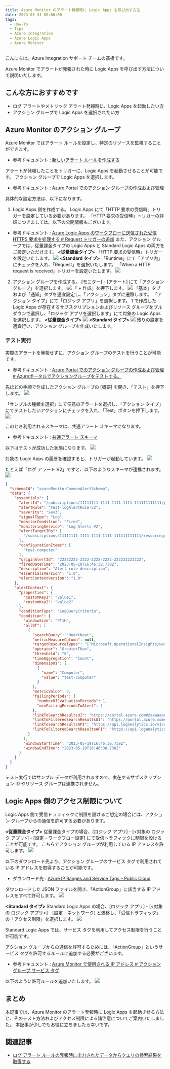 ```yaml
---
title: Azure Monitor のアラート発報時に Logic Apps を呼び出す方法
date: 2023-05-31 00:00:00
tags:
  - How-To
  - Tips
  - Azure Integration
  - Azure Logic Apps 
  - Azure Monitor
---
```


こんにちは。Azure Integration サポート チームの髙橋です。

Azure Monitor でアラートが発報された時に Logic Apps を呼び出す方法について説明いたします。

<!-- more -->

## こんな方におすすめです
- ログ アラートやメトリック アラート発報時に、Logic Apps を起動したい方
- アクション グループで Logic Apps を選択されたい方

## Azure Monitor のアクション グループ
Azure Monitor ではアラート ルールを設定し、特定のリソースを監視することができます。
- 参考ドキュメント : [新しいアラート ルールを作成する](https://learn.microsoft.com/ja-jp/azure/azure-monitor/alerts/alerts-create-new-alert-rule?tabs=metric)

アラートが発報したことをトリガーに、Logic Apps を起動させることが可能です。
アクション グループで Logic Apps を選択します。
- 参考ドキュメント : [Azure Portal でのアクション グループの作成および管理](https://learn.microsoft.com/ja-jp/azure/azure-monitor/alerts/action-groups)

具体的な設定方法は、以下になります。

1. Logic Apps 側を作成する。
Logic Apps にて「HTTP 要求の受信時」トリガーを設定している必要があります。
「HTTP 要求の受信時」トリガーの詳細につきましては、以下の公開情報もございます。
- 参考ドキュメント : [Azure Logic Apps のワークフローに送信された受信 HTTPS 要求を処理する # Request トリガーの追加](https://learn.microsoft.com/ja-jp/azure/connectors/connectors-native-reqres?tabs=consumption#add-a-request-trigger)
また、アクション グループでは、従量課金タイプの Logic Apps と Standard Logic Apps の両方をご設定いただけます。
**<従量課金タイプ>**
「HTTP 要求の受信時」トリガーを設定いたします。
![](./actionGroupSetting/actionGroupSetting01.jpg)
**<Standard タイプ>**
「Runtime」にて「アプリ内」にチェックを入れ、「Request」を選択いたします。
「When a HTTP request is received」トリガーを設定いたします。
![](./actionGroupSetting/actionGroupSetting02.jpg)

2. アクション グループを作成する。
[モニター] - [アラート] にて「アクション グループ」を選択します。
![](./actionGroupSetting/actionGroupSetting03.jpg)
「 + 作成」を押下します。
![](./actionGroupSetting/actionGroupSetting04.jpg)
「基本」タブおよび「通知」タブを適宜設定し、「アクション」タブに遷移します。
「アクション タイプ」にて「ロジック アプリ」を選択します。
1 で作成した Logic Apps が存在するサブスクリプションおよびリソース グループをプルダウンで選択し、「ロジック アプリを選択します」にて対象の Logic Apps を選択します。
**<従量課金タイプ>**
![](./actionGroupSetting/actionGroupSetting05.jpg)
**<Standard タイプ>**
![](./actionGroupSetting/actionGroupSetting06.jpg)
残りの設定を適宜行い、アクション グループを作成いたします。

### テスト実行
実際のアラートを発報せずに、アクション グループのテストを行うことが可能です。
- 参考ドキュメント : [Azure Portal でのアクション グループの作成および管理 # Azureポータルでアクショングループをテストする。](https://learn.microsoft.com/ja-jp/azure/azure-monitor/alerts/action-groups#test-an-action-group-in-the-azure-portal)

先ほどの手順で作成したアクション グループの [概要] を開き、「テスト」を押下します。
![](./actionGroupSetting/actionGroupSetting07.jpg)

「サンプルの種類を選択」にて任意のアラートを選択し、「アクション タイプ」にてテストしたいアクションにチェックを入れ、「Test」ボタンを押下します。
![](./actionGroupSetting/actionGroupSetting08.jpg)

このとき利用されるスキーマは、共通アラート スキーマになります。
- 参考ドキュメント : [共通アラート スキーマ](https://learn.microsoft.com/ja-jp/azure/azure-monitor/alerts/alerts-common-schema)

以下はテストが成功した状態になります。
![](./actionGroupSetting/actionGroupSetting09.jpg)

対象の Logic Apps の履歴を確認すると、トリガーが起動しています。
![](./actionGroupSetting/actionGroupSetting10.jpg)

たとえば「ログ アラート V2」ですと、以下のようなスキーマが連携されます。
![](./actionGroupSetting/actionGroupSetting11.jpg)

```json
{
  "schemaId": "azureMonitorCommonAlertSchema",
  "data": {
    "essentials": {
      "alertId": "/subscriptions/11111111-1111-1111-1111-111111111111/providers/Microsoft.AlertsManagement/alerts/12345678-1234-1234-1234-1234567890ab",
      "alertRule": "test-logAlertRule-v2",
      "severity": "Sev3",
      "signalType": "Log",
      "monitorCondition": "Fired",
      "monitoringService": "Log Alerts V2",
      "alertTargetIDs": [
        "/subscriptions/11111111-1111-1111-1111-111111111111/resourcegroups/test-RG/providers/microsoft.operationalinsights/workspaces/test-logAnalyticsWorkspace"
      ],
      "configurationItems": [
        "test-computer"
      ],
      "originAlertId": "22222222-2222-2222-2222-222222222222",
      "firedDateTime": "2023-05-19T16:46:38.738Z",
      "description": "Alert rule description",
      "essentialsVersion": "1.0",
      "alertContextVersion": "1.0"
    },
    "alertContext": {
      "properties": {
        "customKey1": "value1",
        "customKey2": "value2"
      },
      "conditionType": "LogQueryCriteria",
      "condition": {
        "windowSize": "PT1H",
        "allOf": [
          {
            "searchQuery": "Heartbeat",
            "metricMeasureColumn": null,
            "targetResourceTypes": "['Microsoft.OperationalInsights/workspaces']",
            "operator": "GreaterThan",
            "threshold": "0",
            "timeAggregation": "Count",
            "dimensions": [
              {
                "name": "Computer",
                "value": "test-computer"
              }
            ],
            "metricValue": 3,
            "failingPeriods": {
              "numberOfEvaluationPeriods": 1,
              "minFailingPeriodsToAlert": 1
            },
            "linkToSearchResultsUI": "https://portal.azure.com#@aaaaaaaa-aaaa-aaaa-aaaa-aaaaaaaaaaaa/blade/Microsoft_Azure_Monitoring_Logs/LogsBlade/source/Alerts.EmailLinks/scope/%7B%22resources%22%3A%5B%7B%22resourceId%22%3A%22%2Fsubscriptions%2F11111111-1111-1111-1111-111111111111%2FresourceGroups%2Ftest-RG%2Fproviders%2FMicrosoft.OperationalInsights%2Fworkspaces%2Ftest-logAnalyticsWorkspace%22%7D%5D%7D/q/aBcDeFgHiJkLmNaBcDeFgHiJkLmNaBcDeFgHiJkLmNaBcDeFgHiJkLmN1234567890ZAZBZiaGBlaG5lbKlnAAFRmnp6WNUZoqvTBAA%3D/prettify/1/timespan/2021-11-16T10%3a17%3a39.0000000Z%2f2021-11-16T11%3a17%3a39.0000000Z",
            "linkToFilteredSearchResultsUI": "https://portal.azure.com#@aaaaaaaa-aaaa-aaaa-aaaa-aaaaaaaaaaaa/blade/Microsoft_Azure_Monitoring_Logs/LogsBlade/source/Alerts.EmailLinks/scope/%7B%22resources%22%3A%5B%7B%22resourceId%22%3A%22%2Fsubscriptions%2F11111111-1111-1111-1111-111111111111%2FresourceGroups%2Ftest-RG%2Fproviders%2FMicrosoft.OperationalInsights%2Fworkspaces%2Ftest-logAnalyticsWorkspace%22%7D%5D%7D/q/aBcDeFgHiJkLmN%2Fl35oOTZoKioEOouaBcDeFgHiJkLmN%2BaBcDeFgHiJkLmN%2BaBcDeFgHiJkLmN7HHgOCZTR0Ak%2FaBcDeFgHiJkLmN1234567890Ltcw%2FOqZS%2FuX0L5d%2Bx3iMHNzQiu3Y%2BzsjpFSWlOzgA87vAxeHW2MoAtQxe6OUvVrZR3XYZPXrd%2FIE/prettify/1/timespan/2021-11-16T10%3a17%3a39.0000000Z%2f2021-11-16T11%3a17%3a39.0000000Z",
            "linkToSearchResultsAPI": "https://api.loganalytics.io/v1/workspaces/bbbbbbbb-bbbb-bbbb-bbbb-bbbbbbbbbbbb/query?query=Heartbeat%7C%20where%20TimeGenerated%20between%28datetime%282021-11-16T10%3A17%3A39.0000000Z%29..datetime%282021-11-16T11%3A17%3A39.0000000Z%29%29&timespan=2021-11-16T10%3a17%3a39.0000000Z%2f2021-11-16T11%3a17%3a39.0000000Z",
            "linkToFilteredSearchResultsAPI": "https://api.loganalytics.io/v1/workspaces/bbbbbbbb-bbbb-bbbb-bbbb-bbbbbbbbbbbb/query?query=Heartbeat%7C%20where%20TimeGenerated%20between%28datetime%282021-11-16T10%3A17%3A39.0000000Z%29..datetime%282021-11-16T11%3A17%3A39.0000000Z%29%29%7C%20where%20tostring%28Computer%29%20%3D%3D%20%27test-computer%27&timespan=2021-11-16T10%3a17%3a39.0000000Z%2f2021-11-16T11%3a17%3a39.0000000Z"
          }
        ],
        "windowStartTime": "2023-05-19T16:46:38.738Z",
        "windowEndTime": "2023-05-19T16:46:38.738Z"
      }
    }
  }
}
```
テスト実行ではサンプル データが利用されますので、実在するサブスクリプション ID やリソース グループは連携されません。

## Logic Apps 側のアクセス制限について
Logic Apps 側で受信トラフィックに制限を設けるご想定の場合には、アクション グループからの通信を許可する必要があります。

**<従量課金タイプ>**
従量課金タイプの場合、[ロジック アプリ] - [<対象の ロジック アプリ>] - [設定 - ワークフロー設定] にて受信トラフィックに制限を設けることが可能です。
こちらでアクション グループが利用している IP アドレスを許可します。
![](./actionGroupSetting/actionGroupSetting12.jpg)

以下のダウンロード先より、アクション グループのサービス タグで利用されている IP アドレスを取得することが可能です。
- ダウンロード先 : [Azure IP Ranges and Service Tags – Public Cloud](https://www.microsoft.com/en-us/download/details.aspx?id=56519)

ダウンロードした JSON ファイルを開き、「ActionGroup」に該当する IP アドレスをすべて許可します。
![](./actionGroupSetting/actionGroupSetting13.jpg)

**<Standard タイプ>**
Standard Logic Apps の場合、[ロジック アプリ] - [<対象の ロジック アプリ>] - [設定 - ネットワーク] と遷移し、「受信トラフィック」の「アクセス制限」を選択します。
![](./actionGroupSetting/actionGroupSetting14.jpg)

Standard Logic Apps では、サービス タグを利用してアクセス制限を行うことが可能です。

アクション グループからの通信を許可するためには、「ActionGroup」というサービス タグを許可するルールに追加する必要がございます。
- 参考ドキュメント : [Azure Monitor で使用される IP アドレス # アクション グループ サービス タグ](https://learn.microsoft.com/ja-jp/azure/azure-monitor/app/ip-addresses#action-group-service-tag)

以下のように許可ルールを追加いたします。
![](./actionGroupSetting/actionGroupSetting15.jpg)

## まとめ
本記事では、Azure Monitor のアラート発報時に Logic Apps を起動させる方法と、そのテスト方法およびアクセス制限による諸注意についてご案内いたしました。
本記事が少しでもお役に立ちましたら幸いです。

## 関連記事
- [ログ アラート ルールの発報時に出力されたデータからクエリの検索結果を取得する](https://jpazinteg.github.io/blog/LogicApps/Integration-logAlertRule/)